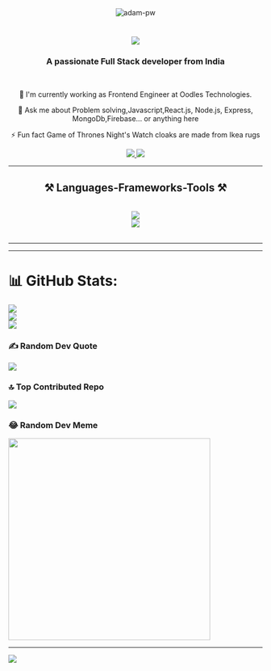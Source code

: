 <div align="center">
<!-- <img src="gif infinity.gif" height="300px" width="500px" alt="GIF image"/> -->
<img   src="https://github.com/Adam-pw/Adam-pw/blob/main/animation_500_kxa883sd.gif" alt="adam-pw" />
</div>
<h1 align="center">
    <img src="https://readme-typing-svg.herokuapp.com/?font=Righteous&size=35&center=true&vCenter=true&width=500&height=70&duration=4000&lines=Hi+There!+👋;+I'm+Dolly+Aggarwal!;" />
</h1>
<h3 align="center">A passionate Full Stack developer from India </h3>

<br/>

<div align="center">
 
 🔭 I'm currently working as Frontend Engineer at Oodles Technologies.

💬 Ask me about Problem solving,Javascript,React.js, Node.js, Express, MongoDb,Firebase... or anything here

⚡ Fun fact Game of Thrones Night's Watch cloaks are made from Ikea rugs

 </div>
 
<div align="center"> 
  <a href="mailto:dollyaggarwal1712@gmail.com">
    <img src="https://img.shields.io/badge/Gmail-333333?style=for-the-badge&logo=gmail&logoColor=red" />
  </a>
  <a href="https://www.linkedin.com/in/dollyaggarwal/" target="_blank">
    <img src="https://img.shields.io/badge/LinkedIn-0077B5?style=for-the-badge&logo=linkedin&logoColor=white" target="_blank" />
  </a>
<!--   <a href="https://portfolio-tau-sooty-87.vercel.app/" target="_blank">
     <img src="https://img.shields.io/badge/Portfolio-FF5722?style=for-the-badge&logo=todoist&logoColor=white" target="_blank" /> 
 <!-- sqlite, safari, google-chrome are other good icon options --> 
  </a>
</div>

 <hr/>
 
<h2 align="center">⚒️ Languages-Frameworks-Tools ⚒️</h2>
<br/>
<div align="center">
    <img src="https://skillicons.dev/icons?i=html,css,bootstrap,vscode,github,tailwind,git,postman,javascript"/><br>
    <img src="https://skillicons.dev/icons?i=react,redux,angular,nodejs,typescript,express,mongodb,firebase,java" /><br>
</div>

<br/>
<hr/>

<hr/>

# 📊 GitHub Stats:
![](https://github-readme-stats.vercel.app/api?username=dollyaggarwal&theme=radical&hide_border=false&include_all_commits=true&count_private=true)<br/>
![](https://github-readme-streak-stats.herokuapp.com/?user=dollyaggarwal&theme=radical&hide_border=false)<br/>
![](https://github-readme-stats.vercel.app/api/top-langs/?username=dollyaggarwal&theme=radical&hide_border=false&include_all_commits=true&count_private=true&layout=compact)

### ✍️ Random Dev Quote
![](https://quotes-github-readme.vercel.app/api?type=horizontal&theme=radical)

### 🔝 Top Contributed Repo
![](https://github-contributor-stats.vercel.app/api?username=dollyaggarwal&limit=5&theme=dark&combine_all_yearly_contributions=true)

### 😂 Random Dev Meme
<img src='https://randommeme-five.vercel.app/' style="height: 400px;"/>

---
[![](https://visitcount.itsvg.in/api?id=dollyaggarwal&icon=0&color=0)](https://visitcount.itsvg.in)

<!-- Proudly created with GPRM ( https://gprm.itsvg.in ) -->
